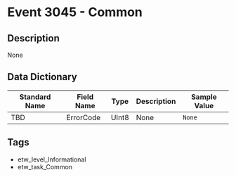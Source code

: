 # Event 3045 - Common

## Description
None

## Data Dictionary
|Standard Name|Field Name|Type|Description|Sample Value|
|---|---|---|---|---|
|TBD|ErrorCode|UInt8|None|`None`|

## Tags
* etw_level_Informational
* etw_task_Common
